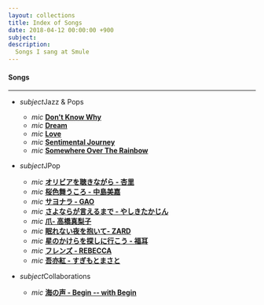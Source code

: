 ```yaml
---
layout: collections
title: Index of Songs 
date: 2018-04-12 00:00:00 +900
subject: 
description:
  Songs I sang at Smule
---
```

<!-- Articles' posts section -->
<div class="section">
  <h4> Songs</h4>
  <hr>
  <div class="row">
    <div class="col s12 m6">
        <ul class="collapsible" data-collapsible="accordion">
            <li>
                <div class="collapsible-header"><i class="material-icons">subject</i>Jazz & Pops</div>
                <div class="collapsible-body">
                  <ul>
                    <li class="collection-item">
                      <i class="material-icons">mic</i>
                        <a href="https://www.smule.com/recording/norah-jones-dont-know-why-acoustic/1440498072_2129374040">
                        <b>Don't Know Why</b></a>
                    </li>
                    <li class="collection-item">
                      <i class="material-icons">mic</i>
                        <a href="https://www.smule.com/recording/michael-buble-dream/1440498072_2060773019">
                        <b>Dream</b></a>
                    </li>
                    <li class="collection-item">
                      <i class="material-icons">mic</i>
                        <a href="https://www.smule.com/recording/nat-king-cole-l-o-v-e-love-full-jazzy-accoustic-hq/1440498072_2148172085">
                        <b>Love</b></a>
                    </li>
                    <li class="collection-item">
                      <i class="material-icons">mic</i>
                        <a href="https://www.smule.com/recording/doris-day-sentimental-journey/1440498072_2044619252">
                        <b>Sentimental Journey</b></a>
                    </li>
                    <li class="collection-item">
                      <i class="material-icons">mic</i>
                        <a href="https://www.smule.com/recording/judy-garland-somewhere-over-the-rainbow-lullaby/1440498072_1972323165">
                        <b>Somewhere Over The Rainbow</b></a>
                    </li>
                  </ul>
                </div>    
            </li>
        </ul>
    </div>
    <div class="col s12 m6">
        <ul class="collapsible" data-collapsible="accordion">
            <li>
                <div class="collapsible-header"><i class="material-icons">subject</i>JPop</div>
                <div class="collapsible-body">
                  <ul>
                    <li class="collection-item">
                      <i class="material-icons">mic</i>
                        <a href="https://www.smule.com/recording/%E6%9D%8F%E9%87%8C-%E5%B0%BE%E5%B4%8E%E4%BA%9C%E7%BE%8E-%E3%82%AA%E3%83%AA%E3%83%93%E3%82%A2%E3%82%92%E8%81%B4%E3%81%8D%E3%81%AA%E3%81%8C%E3%82%89-acoustic-guitar-ver-%E6%9D%8F%E9%87%8C/1440498072_1851324221">
                        <b>オリビアを聴きながら - 杏里</b></a>
                    </li>
                    <li class="collection-item">
                      <i class="material-icons">mic</i>
                        <a href="https://www.smule.com/recording/%E4%B8%AD%E5%B3%B6%E7%BE%8E%E5%98%89-%E6%A1%9C%E8%89%B2%E8%88%9E%E3%81%86%E3%81%93%E3%82%8D-inst/1440498072_2139975426">
                        <b>桜色舞うころ - 中島美嘉</b></a>
                    </li>
                    <li class="collection-item">
                      <i class="material-icons">mic</i>
                        <a href="https://www.smule.com/recording/gao-fumi-s-3-sound-mix-ver-%E3%82%B5%E3%83%A8%E3%83%8A%E3%83%A9-gao-fumi-s-3-sound-mix-ver/1440498072_2191055429">
                        <b>サヨナラ - GAO</b></a>
                    </li>
                    <li class="collection-item">
                      <i class="material-icons">mic</i>
                        <a href="https://www.smule.com/recording/%E3%82%84%E3%81%97%E3%81%8D%E3%81%9F%E3%81%8B%E3%81%98%E3%82%93-%E3%81%95%E3%82%88%E3%81%AA%E3%82%89%E3%81%8C%E8%A8%80%E3%81%88%E3%82%8B%E3%81%BE%E3%81%A7-%E5%8E%9F%E6%9B%B2/1440498072_1901486081">
                        <b>さよならが言えるまで - やしきたかじん</b></a>
                    </li>
                    <li class="collection-item">
                      <i class="material-icons">mic</i>
                        <a href="https://www.smule.com/recording/%E9%AB%98%E6%A9%8B%E7%9C%9F%E6%A2%A8%E5%AD%90-%E7%88%AA-%E3%81%A4%E3%82%81/1440498072_1800052096">
                        <b>爪- 高橋真梨子</b></a>
                    </li>
                    <li class="collection-item">
                      <i class="material-icons">mic</i>
                        <a href="https://www.smule.com/recording/zard-%E7%9C%A0%E3%82%8C%E3%81%AA%E3%81%84%E5%A4%9C%E3%82%92%E6%8A%B1%E3%81%84%E3%81%A6-%E5%8E%9F%E6%9B%B2-inst-zard/1440498072_2197534975">
                        <b>眠れない夜を抱いて- ZARD</b></a>
                    </li>
                    <li class="collection-item">
                      <i class="material-icons">mic</i>
                        <a href="https://www.smule.com/recording/%E7%A6%8F%E8%80%B3-%E3%82%A2%E3%82%B3%E3%83%BC%E3%82%B9%E3%83%86%E3%82%A3%E3%83%83%E3%82%AF-%E6%98%9F%E3%81%AE%E3%81%8B%E3%81%91%E3%82%89%E3%82%92%E6%8E%A2%E3%81%97%E3%81%AB%E8%A1%8C%E3%81%93%E3%81%86again-%E7%A6%8F%E8%80%B3-mazkt/1440498072_1989769053">
                        <b>星のかけらを探しに行こう - 福耳</b></a>
                    </li>
                    <li class="collection-item">
                      <i class="material-icons">mic</i>
                        <a href="https://www.smule.com/recording/%E3%83%AC%E3%83%99%E3%83%83%E3%82%AB-%E3%83%95%E3%83%AC%E3%83%B3%E3%82%BA-%E5%8E%9F%E6%9B%B2-inst-rebecca/1440498072_2191186701">
                        <b>フレンズ - REBECCA</b></a>
                    </li>
                    <li class="collection-item">
                      <i class="material-icons">mic</i>
                        <a href="https://www.smule.com/recording/%E3%81%99%E3%81%8E%E3%82%82%E3%81%A8%E3%81%BE%E3%81%95%E3%81%A8-%E5%90%BE%E4%BA%A6%E7%B4%85/1440498072_2198566319">
                        <b>吾亦紅 - すぎもとまさと</b></a>
                    </li>
                  </ul>
                </div>    
            </li>
        </ul>
    </div>
  </div>

  <div class="row">
      <div class="col s12 m6">
          <ul class="collapsible" data-collapsible="accordion">
              <li>
                <div class="collapsible-header"><i class="material-icons">subject</i>Collaborations</div>
                <div class="collapsible-body">
                    <ul>
                      <li class="collection-item">
                        <i class="material-icons">mic</i>
                        <a href="https://www.smule.com/recording/begin-%E6%B5%B7%E3%81%AE%E5%A3%B0/460209828_1769158154">
                        <b>海の声 - Begin -- with Begin</b></a>
                      </li>
                    </ul>
                </div>
              </li>
          </ul>
      </div>
  </div>

</div><!-- /session -->